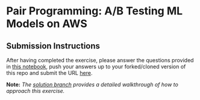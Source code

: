 # Pair Programming: A/B Testing ML Models on AWS

## Submission Instructions

After having completed the exercise, please answer the questions provided in [this notebook](https://github.com/flatiron-school/DS-Deloitte-07062022-PairProgramming-ABTesting/blob/main/Submission%20Questions.ipynb), push your answers up to your forked/cloned version of this repo and submit the URL [here](https://my.learn.co/courses/543/quizzes/5409?module_item_id=71245).

**Note:** *The [solution branch](https://github.com/flatiron-school/DS-Deloitte-07062022-PairProgramming-ABTesting/tree/solution) provides a detailed walkthrough of how to approach this exercise.*
